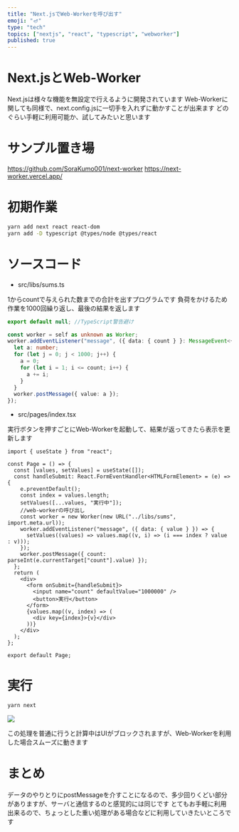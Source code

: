 ```yaml
---
title: "Next.jsでWeb-Workerを呼び出す"
emoji: "🪔"
type: "tech"
topics: ["nextjs", "react", "typescript", "webworker"]
published: true
---
```


# Next.jsとWeb-Worker

Next.jsは様々な機能を無設定で行えるように開発されています
Web-Workerに関しても同様で、next.config.jsに一切手を入れずに動かすことが出来ます
どのぐらい手軽に利用可能か、試してみたいと思います

# サンプル置き場

<https://github.com/SoraKumo001/next-worker>
<https://next-worker.vercel.app/>

# 初期作業

```sh
yarn add next react react-dom
yarn add -D typescript @types/node @types/react
```

# ソースコード

- src/libs/sums.ts

1からcountで与えられた数までの合計を出すプログラムです
負荷をかけるため作業を1000回繰り返し、最後の結果を返します

```ts
export default null; //TypeScript警告避け

const worker = self as unknown as Worker;
worker.addEventListener("message", ({ data: { count } }: MessageEvent<{ count: number }>) => {
  let a: number;
  for (let j = 0; j < 1000; j++) {
    a = 0;
    for (let i = 1; i <= count; i++) {
      a += i;
    }
  }
  worker.postMessage({ value: a });
});
```

- src/pages/index.tsx

実行ボタンを押すごとにWeb-Workerを起動して、結果が返ってきたら表示を更新します

```tsx
import { useState } from "react";

const Page = () => {
  const [values, setValues] = useState([]);
  const handleSubmit: React.FormEventHandler<HTMLFormElement> = (e) => {
    e.preventDefault();
    const index = values.length;
    setValues([...values, "実行中"]);
    //web-workerの呼び出し
    const worker = new Worker(new URL("../libs/sums", import.meta.url));
    worker.addEventListener("message", ({ data: { value } }) => {
      setValues((values) => values.map((v, i) => (i === index ? value : v)));
    });
    worker.postMessage({ count: parseInt(e.currentTarget["count"].value) });
  };
  return (
    <div>
      <form onSubmit={handleSubmit}>
        <input name="count" defaultValue="1000000" />
        <button>実行</button>
      </form>
      {values.map((v, index) => (
        <div key={index}>{v}</div>
      ))}
    </div>
  );
};

export default Page;
```

# 実行

```sh
yarn next
```

![](https://storage.googleapis.com/zenn-user-upload/eb9ec9abbe9d89665359b881.gif)

この処理を普通に行うと計算中はUIがブロックされますが、Web-Workerを利用した場合スムーズに動きます

# まとめ

データのやりとりにpostMessageを介すことになるので、多少回りくどい部分がありますが、サーバと通信するのと感覚的には同じです
とてもお手軽に利用出来るので、ちょっとした重い処理がある場合などに利用していきたいところです